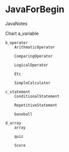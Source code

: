# JavaForBegin
JavaNotes

Chart
    a_variable

    b_operater
        ArithmaticOperator

        ComparingOperator
        
        LogicalOperator

        Etc

        SimpleCalculator
        
    c_statement
        ConditionalStatement
        
        RepetitiveStatement
        
        baseball
    
    d_array
        array
        
        quiz
        
        Score
